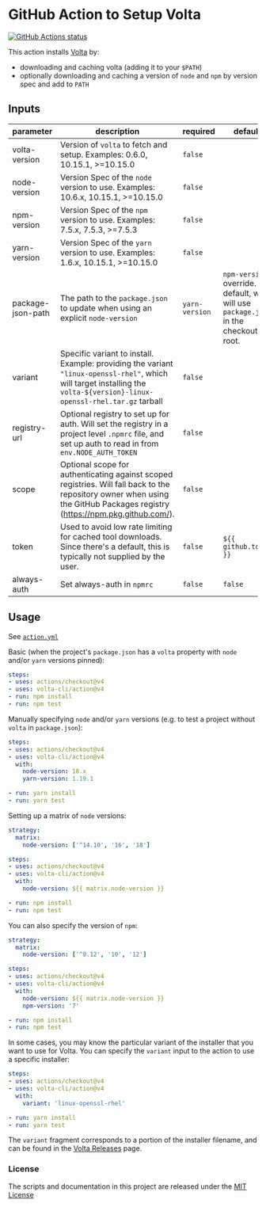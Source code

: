 # GitHub Action to Setup Volta

<p align="left">
  <a href="https://github.com/volta-cli/action"><img alt="GitHub Actions status" src="https://github.com/volta-cli/action/workflows/CI/badge.svg"></a>
</p>

This action installs [Volta](https://volta.sh) by:

- downloading and caching volta (adding it to your `$PATH`)
- optionally downloading and caching a version of `node` and `npm` by version spec and add to `PATH`

<!-- action-docs-inputs -->
## Inputs

| parameter | description | required | default |
| --- | --- | --- | --- |
| volta-version | Version of `volta` to fetch and setup. Examples: 0.6.0, 10.15.1, >=10.15.0 | `false` |  |
| node-version | Version Spec of the `node` version to use.  Examples: 10.6.x, 10.15.1, >=10.15.0 | `false` |  |
| npm-version | Version Spec of the `npm` version to use.  Examples: 7.5.x, 7.5.3, >=7.5.3 | `false` |  |
| yarn-version | Version Spec of the `yarn` version to use.  Examples: 1.6.x, 10.15.1, >=10.15.0 | `false` |  |
| package-json-path | The path to the `package.json` to update when using an explicit `node-version` | `yarn-version` | `npm-version` override. By default, we will use `package.json` in the checkout root. | `false` |  |
| variant | Specific variant to install. Example: providing the variant `"linux-openssl-rhel"`, which will target installing the `volta-${version}-linux-openssl-rhel.tar.gz` tarball | `false` |  |
| registry-url | Optional registry to set up for auth. Will set the registry in a project level `.npmrc` file, and set up auth to read in from `env.NODE_AUTH_TOKEN` | `false` |  |
| scope | Optional scope for authenticating against scoped registries. Will fall back to the repository owner when using the GitHub Packages registry (https://npm.pkg.github.com/). | `false` |  |
| token | Used to avoid low rate limiting for cached tool downloads.  Since there's a default, this is typically not supplied by the user. | `false` | `${{ github.token }}` |
| always-auth | Set always-auth in `npmrc` | `false` | `false` |
<!-- action-docs-inputs -->

## Usage

See [`action.yml`](action.yml)

Basic (when the project's `package.json` has a `volta` property with `node` and/or `yarn` versions pinned):

```yaml
steps:
- uses: actions/checkout@v4
- uses: volta-cli/action@v4
- run: npm install
- run: npm test
```

Manually specifying `node` and/or `yarn` versions (e.g. to test a project without `volta` in `package.json`):

```yaml
steps:
- uses: actions/checkout@v4
- uses: volta-cli/action@v4
  with:
    node-version: 18.x
    yarn-version: 1.19.1

- run: yarn install
- run: yarn test
```

Setting up a matrix of `node` versions:

```yaml
strategy:
  matrix:
    node-version: ['^14.10', '16', '18']

steps:
- uses: actions/checkout@v4
- uses: volta-cli/action@v4
  with:
    node-version: ${{ matrix.node-version }}

- run: npm install
- run: npm test
```

You can also specify the version of `npm`:

```yaml
strategy:
  matrix:
    node-version: ['^8.12', '10', '12']

steps:
- uses: actions/checkout@v4
- uses: volta-cli/action@v4
  with:
    node-version: ${{ matrix.node-version }}
    npm-version: '7'

- run: npm install
- run: npm test
```

In some cases, you may know the particular variant of the installer that you want to use for Volta. You can specify the `variant` input to the action to use a specific installer:

```yaml
steps:
- uses: actions/checkout@v4
- uses: volta-cli/action@v4
  with:
    variant: 'linux-openssl-rhel'

- run: yarn install
- run: yarn test
```

The `variant` fragment corresponds to a portion of the installer filename, and can be found in the [Volta Releases](https://github.com/volta-cli/volta/releases) page.

### License

The scripts and documentation in this project are released under the [MIT License](LICENSE)
